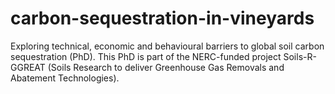 # carbon-sequestration-in-vineyards

Exploring technical, economic and behavioural barriers to global soil carbon sequestration (PhD). This PhD is part of the NERC-funded project Soils-R-GGREAT (Soils Research to deliver Greenhouse Gas Removals and Abatement Technologies).
